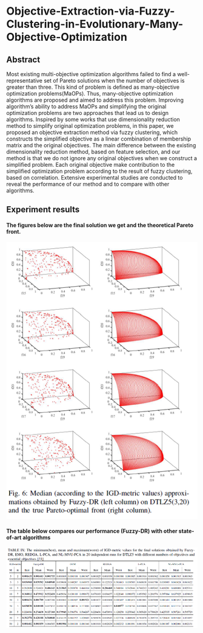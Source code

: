 # Objective-Extraction-via-Fuzzy-Clustering-in-Evolutionary-Many-Objective-Optimization

## Abstract
Most existing multi-objective optimization algorithms failed to find a well-representative set of Pareto solutions when the number of objectives is greater than three. This kind of problem is defined as many-objective optimization problems(MaOPs). Thus, many-objective optimization algorithms are proposed and aimed to address this problem. Improving algorithm’s ability to address MaOPs and simplifying the original optimization problems are two approaches that lead us to design algorithms. Inspired by some works that use dimensionality
reduction method to simplify original optimization problems, in this paper, we proposed an objective extraction method via fuzzy clustering, which constructs the simplified objective as a linear combination of membership matrix and the original objectives. The main difference between the existing dimensionality reduction method, based on feature selection, and our method is that we do not ignore any original objectives when we construct a simplified problem. Each original objective make contribution to the simplified optimization problem according to the result of fuzzy clustering, based on correlation. Extensive experimental studies are conducted to reveal the performance of our method and to compare with other algorithms.

## Experiment results
#### The figures below are the final solution we get and the theoretical Pareto front.

![](images/DTLZ5.png)

#### The table below compares our performance (Fuzzy-DR) with other state-of-art algorithms

![](images/Table.png)



